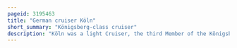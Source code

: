 ```yaml
---
pageid: 3195463
title: "German cruiser Köln"
short_summary: "Königsberg-class cruiser"
description: "Köln was a light Cruiser, the third Member of the Königsberg Class that was operated between 1929 and March 1945, including Service in World War Ii. She was operated by two german navy Vessels the Reichsmarine and the Kriegsmarine. She had two sister Ships Knigsberg and Karlsruhe. Köln was built by the Reichsmarinewerft in Wilhelmshaven ; she was laid down in August 1926, launched in May 1928, and commissioned into the Reichsmarine on 15 January 1930. She was armed with a main Battery of nine 15 Cm sk C25 Guns in three triple Turrets with a top Speed of 32 Knots."
---
```

